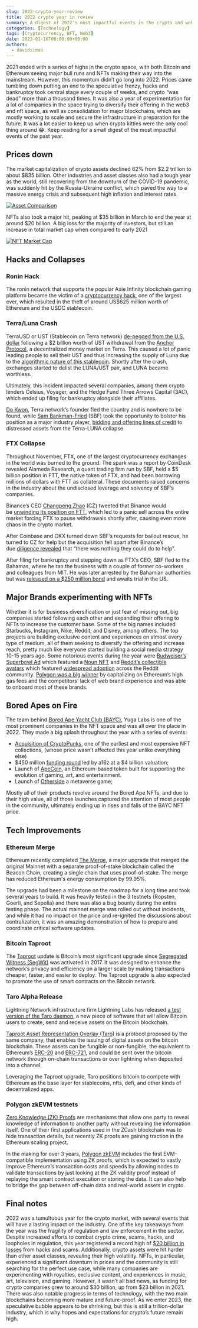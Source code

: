 ```yaml
---
slug: 2022-crypto-year-review
title: 2022 crypto year in review
summary: A digest of 2022's most impactful events in the crypto and web3 space, including hacks, fraud, bankrupcy, and the latest tech developments in Bitcoin and Ethereum.
categories: [Technology]
tags: [Cryptocurrency, NFT, Web3]
date: 2023-01-16T00:00:00+00:00
authors:
  - davidsimao
---
```


2021 ended with a series of highs in the crypto space, with both Bitcoin and Ethereum seeing major bull runs and NFTs making their way into the mainstream. However, this momentum didn’t go long into 2022. Prices came tumbling down putting an end to the speculative frenzy, hacks and bankruptcy took central stage every couple of weeks, and crypto “was dead” more than a thousand times. It was also a year of experimentation for a lot of companies in the space trying to diversify their offering in the web3 and nft space, as well as consolidation for major blockchains, which are mostly working to scale and secure the infrastructure in preparation for the future. It was a lot easier to keep up when crypto kitties were the only cool thing around 😂. Keep reading for a small digest of the most impactful events of the past year.

## Prices down

The market capitalization of crypto assets declined 62% from $2.2 trillion to about $835 billion. Other industries and asset classes also had a tough year as the world, still recovering from the downturn of the COVID-19 pandemic, was suddenly hit by the Russia-Ukraine conflict, which paved the way to a massive energy crisis and subsequent high inflation and interest rates.

[![Asset Comparison](img/asset_comparison.png "Source: Coindesk Research")](img/asset_comparison.png)

NFTs also took a major hit, peaking at $35 billion in March to end the year at around $20 billion. A big loss for the majority of investors, but still an increase in total market cap when compared to early 2021

[![NFT Market Cap](img/nft_marketcap.jpg "Source: NFTGO")](img/nft_marketcap.jpg)

## Hacks and Collapses

### Ronin Hack

The ronin network that supports the popular Axie Infinity blockchain gaming platform became the victim of a [cryptocurrency hack](https://www.coindesk.com/tech/2022/03/29/axie-infinitys-ronin-network-suffers-625m-exploit/), one of the largest ever, which resulted in the theft of around US$625 million worth of Ethereum and the USDC stablecoin.

### Terra/Luna Crash

TerraUSD or UST (Stablecoin on Terra network) [de-pegged from the U.S. dollar](https://www.forbes.com/sites/qai/2022/09/20/what-really-happened-to-luna-crypto/) following a $2 billion worth of UST withdrawal from the [Anchor Protocol](https://www.anchorprotocol.com/), a decentralized money market on Terra. This caused a lot of panic leading people to sell their UST and thus increasing the supply of Luna due to the [algorithmic nature of this stablecoin](https://decrypt.co/resources/what-is-terra-algorithmic-stablecoin-protocol-explained). Shortly after the crash, exchanges started to delist the LUNA/UST pair, and LUNA became worthless.

Ultimately, this incident impacted several companies, among them crypto lenders Celsius, Voyager, and the Hedge Fund Three Arrows Capital (3AC), which ended up filing for bankruptcy alongside their affiliates.

[Do Kwon](https://en.wikipedia.org/wiki/Do_Kwon), Terra network’s founder fled the country and is nowhere to be found, while [Sam Bankman-Fried](https://en.wikipedia.org/wiki/Sam_Bankman-Fried) (SBF) took the opportunity to bolster his position as a major industry player, [bidding and offering lines of credit](https://www.bangkokpost.com/business/2376468/the-30-year-old-spending-1-billion-to-save-crypto) to distressed assets from the Terra-LUNA collapse.

### FTX Collapse

Throughout November, FTX, one of the largest cryptocurrency exchanges in the world was burned to the ground. The spark was a report by CoinDesk revealed Alameda Research, a quant trading firm run by SBF, held a $5 billion position in FTT, the native token of FTX, and had been borrowing millions of dollars with FTT as collateral. These documents raised concerns in the industry about the undisclosed leverage and solvency of SBF’s companies.

Binance’s CEO [Changpeng Zhao](https://en.wikipedia.org/wiki/Changpeng_Zhao) (CZ) tweeted that Binance would be [unwinding its position on FTT](https://twitter.com/cz_binance/status/1589283421704290306), which led to a panic sell across the entire market forcing FTX to pause withdrawals shortly after, causing even more chaos in the crypto market.

After Coinbase and OKX turned down SBF’s requests for bailout rescue, he turned to CZ for help but the acquisition fell apart after Binance’s due [diligence revealed](https://www.bloomberg.com/news/articles/2022-11-09/binance-seen-likely-to-balk-at-ftx-deal-after-spotting-deep-hole#xj4y7vzkg) that “there was nothing they could do to help”.

After filing for bankruptcy and stepping down as FTX’s CEO, SBF fled to the Bahamas, where he ran the business with a couple of former co-workers and colleagues from MIT. He was later arrested by the Bahamian authorities but was [released on a $250 million bond](https://www.nytimes.com/2022/12/22/business/sam-bankman-fried-ftx-bail.html) and awaits trial in the US.

## Major Brands experimenting with NFTs

Whether it is for business diversification or just fear of missing out, big companies started following each other and expanding their offering to NFTs to increase the customer base. Some of the big names included Starbucks, Instagram, Nike, Reddit, and Disney, among others. The top projects are building exclusive content and experiences on almost every type of medium, all of them seeking to diversify the offering and increase reach, pretty much like everyone started building a social media strategy 10-15 years ago. Some notorious events during the year were [Budweiser’s Superbowl Ad](https://decrypt.co/92239/bud-light-super-bowl-ad-includes-nouns-ethereum-nft-imagery) which featured a [Noun NFT](https://nouns.wtf/) and [Reddit’s collectible avatars](https://www.reddit.com/r/CollectibleAvatars/) which featured [widespread adoption](https://nftnow.com/culture/how-reddits-collectible-avatars-blew-up-the-nft-space/) across the Reddit community. [Polygon was a big winner](https://decrypt.co/115461/polygons-secret-sauce-why-starbucks-meta-reddit-chose-ethereum-scaler) by capitalizing on Ethereum’s high gas fees and the competitors’ lack of web brand experience and was able to onboard most of these brands.

## Bored Apes on Fire

The team behind [Bored Ape Yacht Club (BAYC)](https://boredapeyachtclub.com/), Yuga Labs is one of the most prominent companies in the NFT space and was all over the place in 2022. They made a big splash throughout the year with a series of events:

- [Acquisition of CryptoPunks](https://decrypt.co/94898/bored-ape-yacht-club-yuga-labs-cryptopunks-larva-labs), one of the earliest and most expensive NFT collections, (whose price wasn’t affected this year unlike everything else)
- $450 million [funding round](https://consent.yahoo.com/v2/collectConsent?sessionId=3_cc-session_0c0e5904-f64b-4597-85d0-100b76770f23) led by a16z at a $4 billion valuation;
- Launch of [ApeCoin](https://apecoin.com/), an Ethereum-based token built for supporting the evolution of gaming, art, and entertainment.
- Launch of [Otherside](https://otherside.xyz/) a metaverse game;

Mostly all of their products revolve around the Bored Ape NFTs, and due to their high value, all of those launches captured the attention of most people in the community, ultimately ending up in rises and falls of the BAYC NFT price.

## Tech Improvements

### Ethereum Merge

Ethereum recently completed [The Merge](https://ethereum.org/en/upgrades/merge/), a major upgrade that merged the original Mainnet with a separate proof-of-stake blockchain called the Beacon Chain, creating a single chain that uses proof-of-stake. The merge has reduced Ethereum's energy consumption by 99.95%.

The upgrade had been a milestone on the roadmap for a long time and took several years to build. It was heavily tested in the 3 testnets (Ropsten, Goerli, and Sepolia) and there was also a bug bounty during the entire testing phase. The actual mainnet merge was rolled out without incidents, and while it had no impact on the price and re-ignited the discussions about centralization, it was an amazing demonstration of how to prepare and coordinate critical software updates.

### Bitcoin Taproot

The [Taproot](https://cointelegraph.com/news/bitcoin-s-upcoming-taproot-upgrade-and-why-it-matters-for-the-network) update is Bitcoin’s most significant upgrade since [Segregated Witness (SegWit)](https://cointelegraph.com/explained/segwit-explained) was activated in 2017. It was designed to enhance the network’s privacy and efficiency on a larger scale by making transactions cheaper, faster, and easier to deploy. The Taproot upgrade is also expected to promote the use of smart contracts on the Bitcoin network.

### Taro Alpha Release

Lightning Network infrastructure firm Lightning Labs has released [a test version of the Taro daemon](https://github.com/lightninglabs/taro/releases/tag/v0.1.0-alpha), a new piece of software that will allow Bitcoin users to create, send and receive assets on the Bitcoin blockchain.

[Taproot Asset Representation Overlay (Taro)](https://river.com/learn/what-is-taro-in-bitcoin/) is a protocol proposed by the same company, that enables the issuing of digital assets on the bitcoin blockchain. These assets can be fungible or non-fungible, the equivalent to Ethereum’s [ERC-20](https://ethereum.org/en/developers/docs/standards/tokens/erc-20/) and [ERC-721](https://ethereum.org/en/developers/docs/standards/tokens/erc-721/), and could be sent over the bitcoin network through on-chain transactions or over lightning when deposited into a channel.

Leveraging the Taproot upgrade, Taro positions bitcoin to compete with Ethereum as the base layer for stablecoins, nfts, defi, and other kinds of decentralized apps.

### Polygon zkEVM testnets

[Zero Knowledge (ZK) Proofs](https://en.wikipedia.org/wiki/Zero-knowledge_proof) are mechanisms that allow one party to reveal knowledge of information to another party without revealing the information itself. One of their first applications used in the ZCash blockchain was to hide transaction details, but recently ZK proofs are gaining traction in the Ethereum scaling project.

In the making for over 3 years, [Polygon zkEVM](https://polygon.technology/blog/polygon-zkevm-public-testnet-the-next-chapter-for-ethereum) includes the first EVM-compatible implementation using ZK proofs, which is expected to vastly improve Ethereum’s transaction costs and speeds by allowing nodes to validate transactions by just looking at the ZK validity proof instead of replaying the smart contract execution or storing the data. It can also help to bridge the gap between off-chain data and real-world assets in crypto.

## Final notes

2022 was a tumultuous year for the crypto market, with several events that will have a lasting impact on the industry. One of the key takeaways from the year was the fragility of regulation and law enforcement in the sector. Despite increased efforts to combat crypto crime, scams, hacks, and loopholes in regulation, this year registered a record high of [$20 billion in losses](https://blog.chainalysis.com/reports/2023-crypto-crime-report-introduction/) from hacks and scams. Additionally, crypto assets were hit harder than other asset classes, revealing their high volatility. NFTs, in particular, experienced a significant downturn in prices and the community is still searching for the perfect use case, while many companies are experimenting with royalties, exclusive content, and experiences in music, art, television, and gaming. However, it wasn’t all bad news, as funding for crypto companies grew to around $30 billion, up from $23 billion in 2021. There was also notable progress in terms of technology, with the two main blockchains becoming more mature and future-proof. As we enter 2023, the speculative bubble appears to be shrinking, but this is still a trillion-dollar industry, which is why hopes and expectations for crypto’s future remain high.
